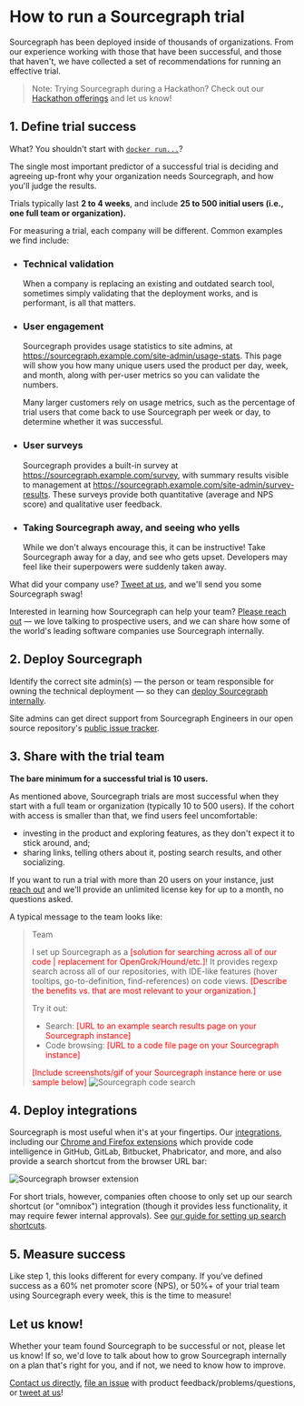 # How to run a Sourcegraph trial

Sourcegraph has been deployed inside of thousands of organizations. From our experience working with those that have been successful, and those that haven't, we have collected a set of recommendations for running an effective trial.

> Note: Trying Sourcegraph during a Hackathon? Check out our [Hackathon offerings](https://about.sourcegraph.com/hackathons) and let us know!

## 1. Define trial success

What? You shouldn't start with [`docker run...`](../../index.md#quickstart-guide)?

The single most important predictor of a successful trial is deciding and agreeing up-front why your organization needs Sourcegraph, and how you'll judge the results.

Trials typically last **2 to 4 weeks**, and include **25 to 500 initial users (i.e., one full team or organization).**

For measuring a trial, each company will be different. Common examples we find include:

* ### Technical validation

    When a company is replacing an existing and outdated search tool, sometimes simply validating that the deployment works, and is performant, is all that matters.

* ### User engagement

    Sourcegraph provides usage statistics to site admins, at https://sourcegraph.example.com/site-admin/usage-stats. This page will show you how many unique users used the product per day, week, and month, along with per-user metrics so you can validate the numbers.

    Many larger customers rely on usage metrics, such as the percentage of trial users that come back to use Sourcegraph per week or day, to determine whether it was successful.

* ### User surveys

    Sourcegraph provides a built-in survey at https://sourcegraph.example.com/survey, with summary results visible to management at https://sourcegraph.example.com/site-admin/survey-results. These surveys provide both quantitative (average and NPS score) and qualitative user feedback.

* ### Taking Sourcegraph away, and seeing who yells

    While we don't always encourage this, it can be instructive! Take Sourcegraph away for a day, and see who gets upset. Developers may feel like their superpowers were suddenly taken away.

What did your company use? [Tweet at us](https://twitter.com/@srcgraph), and we'll send you some Sourcegraph swag!

Interested in learning how Sourcegraph can help your team? [Please reach out](https://about.sourcegraph.com/contact) — we love talking to prospective users, and we can share how some of the world's leading software companies use Sourcegraph internally.

## 2. Deploy Sourcegraph

Identify the correct site admin(s) — the person or team responsible for owning the technical deployment — so they can [deploy Sourcegraph internally](../../index.md#quickstart-guide).

Site admins can get direct support from Sourcegraph Engineers in our open source repository's [public issue tracker](https://github.com/sourcegraph/sourcegraph/issues).

## 3. Share with the trial team

**The bare minimum for a successful trial is 10 users.**

As mentioned above, Sourcegraph trials are most successful when they start with a full team or organization (typically 10 to 500 users). If the cohort with access is smaller than that, we find users feel uncomfortable:
  - investing in the product and exploring features, as they don't expect it to stick around, and;
  - sharing links, telling others about it, posting search results, and other socializing.

If you want to run a trial with more than 20 users on your instance, just [reach out](https://about.sourcegraph.com/contact) and we'll provide an unlimited license key for up to a month, no questions asked.

A typical message to the team looks like:

>Team
>
>I set up Sourcegraph as a <span style="color:#FF0000">[solution for searching across all of our code | replacement for OpenGrok/Hound/etc.]</span>! It provides regexp search across all of our repositories, with IDE-like features (hover tooltips, go-to-definition, find-references) on code views. <span style="color:#FF0000;">[Describe the benefits vs. that are most relevant to your organization.]</span>
>
>Try it out:<br/>
>	- Search: <span style="color:#FF0000;">[URL to an example search results page on your Sourcegraph instance]</span><br/>
>	- Code browsing: <span style="color:#FF0000;">[URL to a code file page on your Sourcegraph instance]</span>
>
><span style="color:#FF0000;">[Include screenshots/gif of your Sourcegraph instance here or use sample below]</span>
>![Sourcegraph code search](../img/SourcegraphCodeSearch.gif)

## 4. Deploy integrations

Sourcegraph is most useful when it's at your fingertips. Our [integrations](../../integration/index.md), including our [Chrome and Firefox extensions](../../integration/browser_extension/index.md) which provide code intelligence in GitHub, GitLab, Bitbucket, Phabricator, and more, and also provide a search shortcut from the browser URL bar:

![Sourcegraph browser extension](../../integration/img/BrowserExtension.gif)

For short trials, however, companies often choose to only set up our search shortcut (or "omnibox") integration (though it provides less functionality, it may require fewer internal approvals). See [our guide for setting up search shortcuts](../../integration/browser_search_engine/index.md).

## 5. Measure success

Like step 1, this looks different for every company. If you've defined success as a 60% net promoter score (NPS), or 50%+ of your trial team using Sourcegraph every week, this is the time to measure!

## Let us know!

Whether your team found Sourcegraph to be successful or not, please let us know! If so, we'd love to talk about how to grow Sourcegraph internally on a plan that's right for you, and if not, we need to know how to improve.

[Contact us directly](https://about.sourcegraph.com/contact), [file an issue](https://github.com/sourcegraph/sourcegraph) with product feedback/problems/questions, or [tweet at us](https://twitter.com/srcgraph)!
